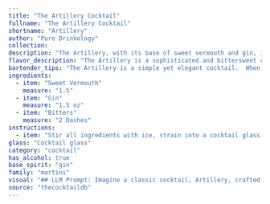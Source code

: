 ```yaml
---
title: "The Artillery Cocktail"
fullname: "The Artillery Cocktail"
shortname: "Artillery"
author: "Pure Drinkology"
collection:
description: "The Artillery, with its base of sweet vermouth and gin, is a member of the classic Martini family. Though its exact origins are murky, it likely emerged in the early 20th century, possibly as a variation on the Martini, with a more pronounced vermouth presence. "
flavor_description: "The Artillery is a sophisticated and bittersweet cocktail. The gin's juniper and citrus notes intertwine with the sweet, herbal complexity of the vermouth, while the bitters add a subtle, warming spice and dryness. The result is a well-balanced, refreshing drink with a pleasant lingering finish that's both elegant and invigorating. "
bartender_tips: "The Artillery is a simple yet elegant cocktail.  When making it, ensure your vermouth is chilled, as this will enhance its flavor.  Use a high-quality gin and a good dash of bitters, like Angostura, for depth.  Stir with ice until well-chilled, then strain into a chilled coupe glass.  Garnish with a lemon twist for a classic touch. "
ingredients:
  - item: "Sweet Vermouth"
    measure: "1.5"
  - item: "Gin"
    measure: "1.5 oz"
  - item: "Bitters"
    measure: "2 Dashes"
instructions:
  - item: "Stir all ingredients with ice, strain into a cocktail glass, and serve."
glass: "Cocktail glass"
category: "cocktail"
has_alcohol: true
base_spirit: "gin"
family: "martini"
visual: "## LLM Prompt: Imagine a classic cocktail, Artillery, crafted with a blend of sweet vermouth, gin, and bitters. Describe the drink's appearance, focusing on:* **Color:** What shades and hues dominate the drink? Is it transparent, opaque, or somewhere in between? * **Clarity:** Is the drink crystal clear, slightly hazy, or cloudy? * **Texture:** Is the drink smooth and silky, or does it have any noticeable texture?* **Garnish:** What, if any, garnishes are used to enhance the visual appeal of the cocktail? * **Overall impression:** What impression does the appearance of the drink give? Does it seem sophisticated, refreshing, or perhaps even mysterious? Please provide a detailed description of the Artillery cocktail's visual attributes, drawing on your understanding of its ingredients and potential garnishes. "
source: "thecocktaildb"
---
```


